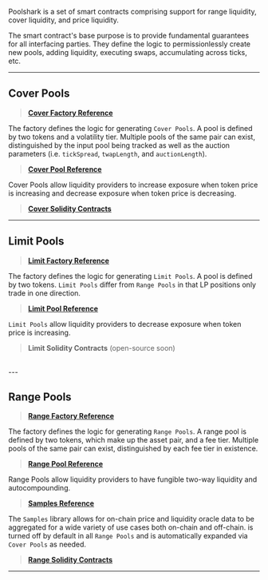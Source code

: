 
Poolshark is a set of smart contracts comprising support for range liquidity, cover liquidity, and price liquidity.

The smart contract's base purpose is to provide fundamental guarantees for all interfacing parties. They define the logic to permissionlessly create new pools, adding liquidity, executing swaps, accumulating across ticks, etc.

---

## Cover Pools
> [**Cover Factory Reference**](./cover/CoverPoolFactory.en.md)

The factory defines the logic for generating `Cover Pools`. A pool is defined by two tokens and a volatility tier. Multiple pools of the same pair can exist, distinguished by the input pool being tracked as well as the auction parameters (i.e. `tickSpread`, `twapLength`, and `auctionLength`).

> [**Cover Pool Reference**](./cover/CoverPool.en.md)

Cover Pools allow liquidity providers to increase exposure when token price is increasing and decrease exposure when token price is decreasing.

> [**Cover Solidity Contracts**](https://github.com/poolsharks-protocol/cover)

---

## Limit Pools

> [**Limit Factory Reference**](./limit/LimitPoolFactory.en.md)

The factory defines the logic for generating `Limit Pools`. A pool is defined by two tokens. `Limit Pools` differ from `Range Pools` in that LP positions only trade in one direction.

> [**Limit Pool Reference**](./limit/LimitPool.en.md)

`Limit Pools` allow liquidity providers to decrease exposure when token price is increasing.

> **Limit Solidity Contracts** (open-source soon)
<br/>
---

## Range Pools

> [**Range Factory Reference**](./range/RangePoolFactory.en.md)

The factory defines the logic for generating `Range Pools`. A range pool is defined by two tokens, which make up the asset pair, and a fee tier. Multiple pools of the same pair can exist, distinguished by each fee tier in existence.

> [**Range Pool Reference**](./range/RangePool.en.md)

Range Pools allow liquidity providers to have fungible two-way liquidity and autocompounding.

> [**Samples Reference**](./libraries/Samples.en.md)

The `Samples` library allows for on-chain price and liquidity oracle data to be aggregated for a wide variety of use cases both on-chain and off-chain.  is turned off by default in all `Range Pools` and is automatically expanded via `Cover Pools` as needed.

> [**Range Solidity Contracts**](https://github.com/poolsharks-protocol/range)

---

<br/><br/><br/><br/>
